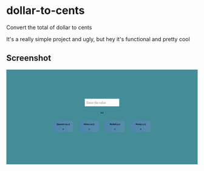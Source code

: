 # dollar-to-cents
Convert the total of dollar to cents

It's a really simple project and ugly, but hey it's functional and pretty cool

## Screenshot
![Screenshot](screenshot.png)
